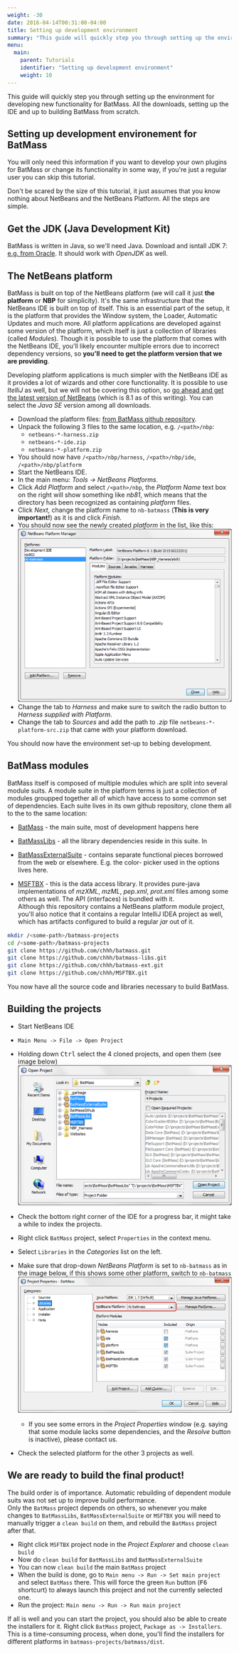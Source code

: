 ```yaml
---
weight: -30
date: 2016-04-14T00:31:00-04:00
title: Setting up development environment
summary: "This guide will quickly step you through setting up the environment for developing new functionality for BatMass. All the downloads, setting up the IDE and up to building BatMass from scratch."
menu:
  main:
    parent: Tutorials
    identifier: "Setting up development environment"
    weight: 10
---
```


This guide will quickly step you through setting up the environment for developing new functionality for BatMass. All the downloads, setting up the IDE and up to building BatMass from scratch.

## Setting up development environement for BatMass
You will only need this information if you want to develop your own plugins
for BatMass or change its functionality in some way, if you're just a regular
user you can skip this tutorial.

Don't be scared by the size of this tutorial, it just assumes that you know
nothing about NetBeans and the NetBeans Platform. All the steps are simple.


## Get the JDK (Java Development Kit)
BatMass is written in Java, so we'll need Java. Download and isntall JDK 7:
[e.g. from Oracle](http://www.oracle.com/technetwork/java/javase/downloads/jdk7-downloads-1880260.html).
It should work with _OpenJDK_ as well.

## The NetBeans platform
BatMass is built on top of the NetBeans platform (we will call it just __the
platform__ or __NBP__ for simplicity). It's the same infrastructure  that the NetBeans IDE
is built on top of itself. This is an essential part of the setup, it is the
platform that provides the Window system, the Loader, Automatic Updates and much more.
All platform applications are developed against some version of the platform,
which itself is just a collection of libraries (called _Modules_). Though it is
possible to use the platform that comes with the NetBeans IDE, you'll likely
encounter multiple errors due to incorrect dependency versions, so __you'll need
to get the platform version that we are providing__.  

Developing platform applications is much simpler with the NetBeans IDE as it
provides a lot of wizards and other core functionality. It is possible to use
_ItelliJ_ as well, but we will not be covering this option, so [go ahead and get
the latest version of NetBeans](https://netbeans.org/downloads/) (which is 8.1
as of this writing). You can select the _Java SE_ version among all downloads.

* Download the platform files: [from BatMass github repository](batmass-nbp-download-link).
* Unpack the following 3 files to the same location, e.g. `/<path>/nbp`:
  * `netbeans-*-harness.zip`
  * `netbeans-*-ide.zip`
  * `netbeans-*-platform.zip`
* You should now have `/<path>/nbp/harness`, `/<path>/nbp/ide`,
`/<path>/nbp/platform`
* Start the NetBeans IDE.
* In the main menu: _Tools -> NetBeans Platforms_.
* Click _Add Platform_ and select `/<path>/nbp`, the _Platform Name_ text box
on the right will show something like _nb81_, which means that the directory
has been recognized as containing _platform_ files.
* Click _Next_, change the platform name to `nb-batmass` (__This is very
  important!__) as it is and click _Finish_.
* You should now see the newly created _platform_ in the list, like this:  
![NetBeans platform added](/images/setting-up-development-environment/nb-platform-created.png)
* Change the tab to _Harness_ and make sure to switch the radio button to
_Harness supplied with Platform_.
* Change the tab to _Sources_ and add the path to _.zip_ file
`netbeans-*-platform-src.zip` that came with your platform download.

You should now have the environment set-up to bebing development.

## BatMass modules

BatMass itself is composed of multiple modules which are split into several
module suits. A module suite in the platform terms is just a collection of
modules groupped together all of which have access to some common set of
dependencies. Each suite lives in its own github repository, clone them all to
the to the same location:

* [BatMass](https://github.com/chhh/batmass) - the main suite, most of
development happens here

* [BatMassLibs](https://github.com/chhh/batmass-libs) - all the library
dependencies reside in this suite. In

* [BatMassExternalSuite](https://github.com/chhh/batmass-ext) - contains
separate functional pieces borrowed from the web or elsewhere. E.g. the color-
picker used in the options lives here.

* [MSFTBX](https://github.com/chhh/MSFTBX) - this is the data access library.
It provides pure-java implementations of _mzXML_, _mzML_, _pep.xml_, _prot.xml_
files among some others as well. The API (interfaces) is bundled with it.  
Although this repository contains a NetBeans platform module project, you'll
also notice that it contains a regular IntelliJ IDEA project as well, which
has artifacts configured to build a regular _jar_ out of it.

```bash
mkdir /<some-path>/batmass-projects
cd /<some-path>/batmass-projects
git clone https://github.com/chhh/batmass.git
git clone https://github.com/chhh/batmass-libs.git
git clone https://github.com/chhh/batmass-ext.git
git clone https://github.com/chhh/MSFTBX.git
```
You now have all the source code and libraries necessary to build BatMass.

## Building the projects
* Start NetBeans IDE
* `Main Menu -> File -> Open Project`
* Holding down <kbd>Ctrl</kbd> select the 4 cloned projects, and open them (see
image below)
![Open Cloned Projects](/images/setting-up-development-environment/netbeans-opening-projects.png)  
* Check the bottom right corner of the IDE for a progress bar, it might take a
while to index the projects.
* Right click `BatMass` project, select `Properties` in the context menu.
* Select `Libraries` in the _Categories_ list on the left.
* Make sure that drop-down _NetBeans Platform_ is set to `nb-batmass` as in
the image below, if this shows some other platform, switch to `nb-batmass`  
![Make sure opened projects are set to use the provided platform](/images/setting-up-development-environment/netbeans-project-batmass-check-library-settings.png)
  * If you see some errors in the _Project Properties_ window (e.g. saying that
    some module lacks some dependencies, and the _Resolve_ button is inactive),
    please contact us.

* Check the selected platform for the other 3 projects as well.

## We are ready to build the final product!
The build order is of importance. Automatic rebuilding of dependent module suits
was not set up to improve build performance.  
Only the `BatMass` project depends on others, so whenever you make changes to
`BatMassLibs`, `BatMassExternalSuite` or `MSFTBX` you will need to manually
trigger a `clean build` on them, and rebuild the `BatMass` project  after that.

* Right click `MSFTBX` project node in the _Project Explorer_ and choose `clean
build`
* Now do `clean build` for `BatMassLibs` and `BatMassExternalSuite`
* You can now `clean build` the main `BatMass` project
* When the build is done, go to `Main menu -> Run -> Set main project` and
select `BatMass` there. This will force the green `Run` button (<kbd>F6</kbd>
shortcurt) to always launch this project and not the currently selected one.
* Run the project: `Main menu -> Run -> Run main project`

If all is well and you can start the project, you should also be able to
create the installers for it. Right click `BatMass` project, `Package as ->
Installers`. This is a time-consuming process, when done, you'll find the
installers for different platforms in `batmass-projects/batmass/dist`.



[batmass-nbp-download-link]: https://github.com/chhh/batmass/releases/download/v.0.04/nb81-batmass.tar
